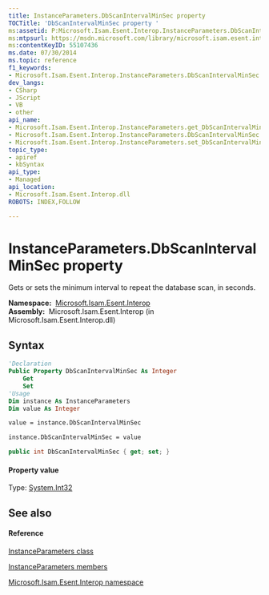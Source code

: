 ```yaml
---
title: InstanceParameters.DbScanIntervalMinSec property 
TOCTitle: 'DbScanIntervalMinSec property '
ms:assetid: P:Microsoft.Isam.Esent.Interop.InstanceParameters.DbScanIntervalMinSec
ms:mtpsurl: https://msdn.microsoft.com/library/microsoft.isam.esent.interop.instanceparameters.dbscanintervalminsec(v=EXCHG.10)
ms:contentKeyID: 55107436
ms.date: 07/30/2014
ms.topic: reference
f1_keywords:
- Microsoft.Isam.Esent.Interop.InstanceParameters.DbScanIntervalMinSec
dev_langs:
- CSharp
- JScript
- VB
- other
api_name: 
- Microsoft.Isam.Esent.Interop.InstanceParameters.get_DbScanIntervalMinSec
- Microsoft.Isam.Esent.Interop.InstanceParameters.DbScanIntervalMinSec
- Microsoft.Isam.Esent.Interop.InstanceParameters.set_DbScanIntervalMinSec
topic_type: 
- apiref
- kbSyntax
api_type: 
- Managed
api_location: 
- Microsoft.Isam.Esent.Interop.dll
ROBOTS: INDEX,FOLLOW

---
```


# InstanceParameters.DbScanIntervalMinSec property

Gets or sets the minimum interval to repeat the database scan, in seconds.

**Namespace:**  [Microsoft.Isam.Esent.Interop](hh596136\(v=exchg.10\).md)  
**Assembly:**  Microsoft.Isam.Esent.Interop (in Microsoft.Isam.Esent.Interop.dll)

## Syntax

``` vb
'Declaration
Public Property DbScanIntervalMinSec As Integer
    Get
    Set
'Usage
Dim instance As InstanceParameters
Dim value As Integer

value = instance.DbScanIntervalMinSec

instance.DbScanIntervalMinSec = value
```

``` csharp
public int DbScanIntervalMinSec { get; set; }
```

#### Property value

Type: [System.Int32](https://docs.microsoft.com/dotnet/api/system.int32?redirectedfrom=MSDN)  

## See also

#### Reference

[InstanceParameters class](dn350942\(v=exchg.10\).md)

[InstanceParameters members](dn350943\(v=exchg.10\).md)

[Microsoft.Isam.Esent.Interop namespace](hh596136\(v=exchg.10\).md)

